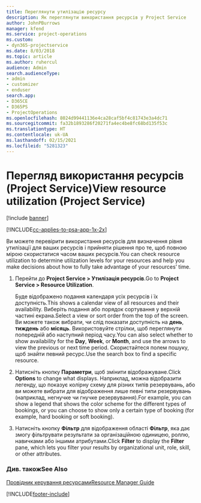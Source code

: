 ```yaml
---
title: Переглянути утилізацію ресурсу
description: Як переглянути використання ресурсів у Project Service
author: JohnPBurrows
manager: kfend
ms.service: project-operations
ms.custom:
- dyn365-projectservice
ms.date: 8/03/2018
ms.topic: article
ms.author: ruhercul
audience: Admin
search.audienceType:
- admin
- customizer
- enduser
search.app:
- D365CE
- D365PS
- ProjectOperations
ms.openlocfilehash: 8024d99441136e4ca28caf5bf4c81743e3a4dc71
ms.sourcegitcommit: fa32b1893286f20271fa4ec4be8fc68bd135f53c
ms.translationtype: HT
ms.contentlocale: uk-UA
ms.lasthandoff: 02/15/2021
ms.locfileid: "5281323"
---
```

# <a name="view-resource-utilization-project-service"></a><span data-ttu-id="04f5d-103">Перегляд використання ресурсів (Project Service)</span><span class="sxs-lookup"><span data-stu-id="04f5d-103">View resource utilization (Project Service)</span></span>

[!include [banner](../includes/psa-now-project-operations.md)]

[!INCLUDE[cc-applies-to-psa-app-1x-2x](../includes/cc-applies-to-psa-app-1x-2x.md)]

<span data-ttu-id="04f5d-104">Ви можете перевірити використання ресурсів для визначення рівня утилізації для ваших ресурсів і прийняти рішення про те, щоб повною мірою скористатися часом ваших ресурсів.</span><span class="sxs-lookup"><span data-stu-id="04f5d-104">You can check resource utilization to determine utilization levels for your resources and help you make decisions about how to fully take advantage of your resources’ time.</span></span>  
  
1. <span data-ttu-id="04f5d-105">Перейти до **Project Service > Утилізація ресурсів**.</span><span class="sxs-lookup"><span data-stu-id="04f5d-105">Go to **Project Service > Resource Utilization**.</span></span> 

     <span data-ttu-id="04f5d-106">Буде відображено подання календаря усіх ресурсів і їх доступність.</span><span class="sxs-lookup"><span data-stu-id="04f5d-106">This shows a calendar view of all resources and their availability.</span></span> <span data-ttu-id="04f5d-107">Виберіть подання або порядок сортування у верхній частині екрана.</span><span class="sxs-lookup"><span data-stu-id="04f5d-107">Select a view or sort order from the top of the screen.</span></span> <span data-ttu-id="04f5d-108">Ви можете також вибрати, чи слід показати доступність на **день**, **тиждень** або **місяць**. Використовуйте стрілки, щоб переглянути попередній або наступний період часу.</span><span class="sxs-lookup"><span data-stu-id="04f5d-108">You can also select whether to show availability for the **Day**, **Week**, or **Month**, and use the arrows to view the previous or next time period.</span></span> <span data-ttu-id="04f5d-109">Скористайтеся полем пошуку, щоб знайти певний ресурс.</span><span class="sxs-lookup"><span data-stu-id="04f5d-109">Use the search box to find a specific resource.</span></span>      
  
2. <span data-ttu-id="04f5d-110">Натисніть кнопку **Параметри**, щоб змінити відображуване.</span><span class="sxs-lookup"><span data-stu-id="04f5d-110">Click **Options** to change what displays.</span></span> <span data-ttu-id="04f5d-111">Наприклад, можна відобразити легенду, що показує колірну схему для різних типів резервувань, або ви можете вибрати для відображення лише певні типи резервувань (наприклад, негнучке чи гнучке резервування).</span><span class="sxs-lookup"><span data-stu-id="04f5d-111">For example, you can show a legend that shows the color scheme for the different types of bookings, or you can choose to show only a certain type of booking (for example, hard booking or soft booking).</span></span>  

3. <span data-ttu-id="04f5d-112">Натисніть кнопку **Фільтр** для відображення області **Фільтр**, яка дає змогу фільтрувати результати за організаційною одиницею, роллю, навичками або іншими атрибутами.</span><span class="sxs-lookup"><span data-stu-id="04f5d-112">Click **Filter** to display the **Filter** pane, which lets you filter your results by organizational unit, role, skill, or other attributes.</span></span>  
  
### <a name="see-also"></a><span data-ttu-id="04f5d-113">Див. також</span><span class="sxs-lookup"><span data-stu-id="04f5d-113">See Also</span></span>  
 [<span data-ttu-id="04f5d-114">Провідник керування ресурсами</span><span class="sxs-lookup"><span data-stu-id="04f5d-114">Resource Manager Guide</span></span>](../psa/resource-manager-guide.md)


[!INCLUDE[footer-include](../includes/footer-banner.md)]